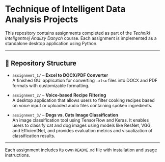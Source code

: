# Technique of Intelligent Data Analysis Projects

This repository contains assignments completed as part of the *Techniki Inteligentnej Analizy Danych* course. Each assignment is implemented as a standalone desktop application using Python.

---

## 📁 Repository Structure

- `assignment_1/` – **Excel to DOCX/PDF Converter**  
  A finished GUI application for converting `.xlsx` files into DOCX and PDF formats with customizable formatting.

- `assignment_2/` – **Voice-based Recipe Filtering**  
  A desktop application that allows users to filter cooking recipes based on voice input or uploaded audio files containing spoken ingredients.

- `assignment_3/` – **Dogs vs. Cats Image Classification**  
  An image classification tool using TensorFlow and Keras. It enables users to classify cat and dog images using models like ResNet, VGG, and EfficientNet, and provides evaluation metrics and visualization of classification results.

---

Each assignment includes its own `README.md` file with installation and usage instructions.
